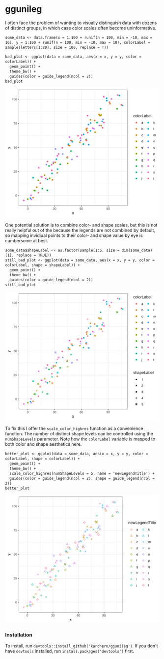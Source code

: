 # ggunileg


I often face the problem of wanting to visually distinguish data with dozens of distinct groups, in which case color scales
often become uninformative.

```
some_data <- data.frame(x = 1:100 + runif(n = 100, min = -10, max = 10), y = 1:100 + runif(n = 100, min = -10, max = 10), colorLabel = sample(letters[1:20], size = 100, replace = T))
```

```
bad_plot <- ggplot(data = some_data, aes(x = x, y = y, color = colorLabel)) +
  geom_point() +
  theme_bw() +
  guides(color = guide_legend(ncol = 2))
bad_plot
```
![This is a bad plot: There is too many colors](vignettes/man/bad_plot.png)

One potential solution is to combine color- and shape scales, but this is not really helpful out of the
because the legends are not combined by default, so mapping invidiual points to their
color- and shape value by eye is cumbersome at best.

```
some_data$shapeLabel <- as.factor(sample(1:5, size = dim(some_data)[1], replace = TRUE))
still_bad_plot <- ggplot(data = some_data, aes(x = x, y = y, color = colorLabel, shape = shapeLabel)) +
  geom_point() +
  theme_bw() +
  guides(color = guide_legend(ncol = 2))
still_bad_plot
```

![This is a little better, but still bad since the legend is not merged](vignettes/man/still_bad_plot.png)

To fix this I offer the `scale_color_highres` function as a convenience function.
The number of distinct shape levels can be controlled using the `numShapeLevels` parameter.
Note how the `colorLabel` variable is mapped to both color and shape aesthetics here.

```
better_plot <- ggplot(data = some_data, aes(x = x, y = y, color = colorLabel, shape = colorLabel)) +
  geom_point() +
  theme_bw() +
  scale_color_highres(numShapeLevels = 5, name = 'newLegendTitle') +
  guides(color = guide_legend(ncol = 2), shape = guide_legend(ncol = 2))
better_plot
```

![This is good! :)](vignettes/man/better_plot.png)


### Installation

To install, run `devtools::install_github('karchern/ggunileg')`. If you don't have `devtools` installed, run `install.packages('devtools')` first.

